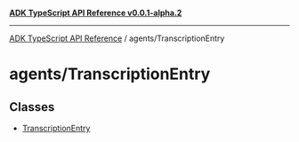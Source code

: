[**ADK TypeScript API Reference v0.0.1-alpha.2**](../../README.md)

***

[ADK TypeScript API Reference](../../modules.md) / agents/TranscriptionEntry

# agents/TranscriptionEntry

## Classes

- [TranscriptionEntry](classes/TranscriptionEntry.md)
